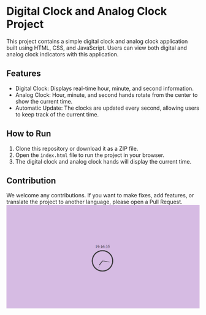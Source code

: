 # Digital Clock and Analog Clock Project

This project contains a simple digital clock and analog clock application built using HTML, CSS, and JavaScript. Users can view both digital and analog clock indicators with this application.

## Features

- Digital Clock: Displays real-time hour, minute, and second information.
- Analog Clock: Hour, minute, and second hands rotate from the center to show the current time.
- Automatic Update: The clocks are updated every second, allowing users to keep track of the current time.

## How to Run

1. Clone this repository or download it as a ZIP file.
2. Open the `index.html` file to run the project in your browser.
3. The digital clock and analog clock hands will display the current time.

## Contribution

We welcome any contributions. If you want to make fixes, add features, or translate the project to another language, please open a Pull Request.
![](/ss.png)

